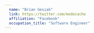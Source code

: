 ```yaml
---
  name: "Brian Gesiak"
  link: https://twitter.com/modocache
  affiliation: "Facebook"
  occupation_title: "Software Engineer"
---
```

